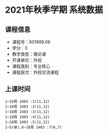 # 2021年秋季学期 系统数据 






## 课程信息

- 课程号：601999.06
- 学分：0
- 教学类型：理论课
- 开课单位：外校
- 课程类别：专业核心
- 课程层次：外校交流课程

## 上课时间

```
1~18周 2403 :1(11,12)
1~18周 2403 :2(11,12)
1~18周 2403 :3(11,12)
1~18周 2403 :4(11,12)
1~18周 2403 :5(11,12)
1~5(单),6~18周 2403 :7(6,7)
```


